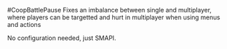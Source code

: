 #CoopBattlePause
Fixes an imbalance between single and multiplayer, where players can be targetted and hurt in multiplayer when using menus and actions

No configuration needed, just SMAPI.
